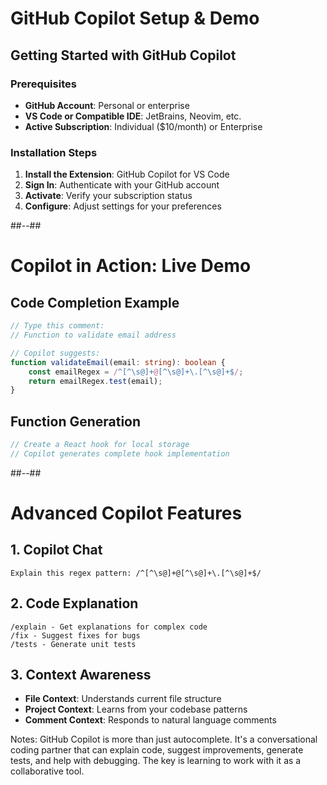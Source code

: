 <!-- .slide -->

# GitHub Copilot Setup & Demo

## **Getting Started with GitHub Copilot**

### **Prerequisites**
- **GitHub Account**: Personal or enterprise
- **VS Code or Compatible IDE**: JetBrains, Neovim, etc.
- **Active Subscription**: Individual ($10/month) or Enterprise

### **Installation Steps**
1. **Install the Extension**: GitHub Copilot for VS Code
2. **Sign In**: Authenticate with your GitHub account
3. **Activate**: Verify your subscription status
4. **Configure**: Adjust settings for your preferences

##--##

<!-- .slide: class="with-code" -->

# Copilot in Action: Live Demo

## **Code Completion Example**

```typescript
// Type this comment:
// Function to validate email address

// Copilot suggests:
function validateEmail(email: string): boolean {
    const emailRegex = /^[^\s@]+@[^\s@]+\.[^\s@]+$/;
    return emailRegex.test(email);
}
```

## **Function Generation**
```typescript
// Create a React hook for local storage
// Copilot generates complete hook implementation
```

##--##

<!-- .slide: class="with-code" -->

# Advanced Copilot Features

## **1. Copilot Chat**
```
Explain this regex pattern: /^[^\s@]+@[^\s@]+\.[^\s@]+$/
```

## **2. Code Explanation**
```
/explain - Get explanations for complex code
/fix - Suggest fixes for bugs
/tests - Generate unit tests
```

## **3. Context Awareness**
- **File Context**: Understands current file structure
- **Project Context**: Learns from your codebase patterns
- **Comment Context**: Responds to natural language comments

Notes:
GitHub Copilot is more than just autocomplete. It's a conversational coding partner that can explain code, suggest improvements, generate tests, and help with debugging. The key is learning to work with it as a collaborative tool.
